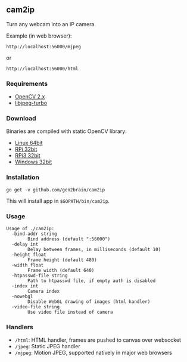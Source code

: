 ## cam2ip

Turn any webcam into an IP camera.

Example (in web browser):

    http://localhost:56000/mjpeg
or

    http://localhost:56000/html

### Requirements

* [OpenCV 2.x](http://opencv.org/)
* [libjpeg-turbo](https://www.libjpeg-turbo.org/)


### Download

Binaries are compiled with static OpenCV library:

 - [Linux 64bit](https://github.com/gen2brain/cam2ip/releases/download/1.3/cam2ip-1.3-64bit.tar.gz)
 - [RPi 32bit](https://github.com/gen2brain/cam2ip/releases/download/1.3/cam2ip-1.3-RPi.tar.gz)
 - [RPi3 32bit](https://github.com/gen2brain/cam2ip/releases/download/1.3/cam2ip-1.3-RPi3.tar.gz)
 - [Windows 32bit](https://github.com/gen2brain/cam2ip/releases/download/1.3/cam2ip-1.3.zip)


### Installation

    go get -v github.com/gen2brain/cam2ip

This will install app in `$GOPATH/bin/cam2ip`.

### Usage

```
Usage of ./cam2ip:
  -bind-addr string
        Bind address (default ":56000")
  -delay int
        Delay between frames, in milliseconds (default 10)
  -height float
        Frame height (default 480)
  -width float
        Frame width (default 640)
  -htpasswd-file string
        Path to htpasswd file, if empty auth is disabled
  -index int
        Camera index
  -nowebgl
        Disable WebGL drawing of images (html handler)
  -video-file string
    	Use video file instead of camera
```

### Handlers

  * `/html`: HTML handler, frames are pushed to canvas over websocket
  * `/jpeg`: Static JPEG handler
  * `/mjpeg`: Motion JPEG, supported natively in major web browsers
